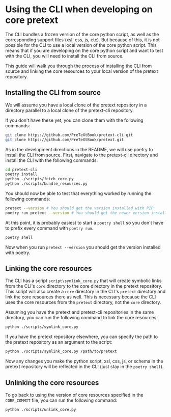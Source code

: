 # Using the CLI when developing on core pretext

The CLI bundles a frozen version of the core python script, as well as the corresponding support files (xsl, css, js, etc).  But because of this, it is not possible for the CLI to use a local version of the core python script.  This means that if you are developing on the core python script and want to test with the CLI, you will need to install the CLI from source.

This guide will walk you through the process of installing the CLI from source and linking the core resources to your local version of the pretext repository.

## Installing the CLI from source

We will assume you have a local clone of the pretext repository in a directory parallel to a local clone of the pretext-cli repository.  

If you don't have these yet, you can clone them with the following commands:

```bash
git clone https://github.com/PreTeXtBook/pretext-cli.git
git clone https://github.com/PreTeXtBook/pretext.git
```

As in the development directions in the README, we will use poetry to install the CLI from source.  First, navigate to the pretext-cli directory and install the CLI with the following commands:

```bash
cd pretext-cli
poetry install
python ./scripts/fetch_core.py
python ./scripts/bundle_resources.py
```

You should now be able to test that everything worked by running the following commands:

```bash
pretext --version # You should get the version installed with PIP
poetry run pretext --version # You should get the newer version installed with poetry
```

At this point, it is probably easiest to start a `poetry shell` so you don't have to prefix every command with `poetry run`.

```bash
poetry shell
```

Now when you run `pretext --version` you should get the version installed with poetry.

## Linking the core resources

The CLI has a script `script\symlink_core.py` that will create symbolic links from the CLI's `core` directory to the core directory in the pretext repository.  This script will also create a `core` directory in the CLI's `pretext` directory and link the core resources there as well.  This is necessary because the CLI uses the core resources from the `pretext` directory, not the `core` directory. 

Assuming you have the pretext and pretext-cli repositories in the same directory, you can run the following command to link the core resources:

```bash
python ./scripts/symlink_core.py
```

If you have the pretext repository elsewhere, you can specify the path to the pretext repository as an argument to the script:

```bash
python ./scripts/symlink_core.py /path/to/pretext
```

Now any changes you make the python script, xsl, css, js, or schema in the pretext repository will be reflected in the CLI (just stay in the `poetry shell`).

## Unlinking the core resources

To go back to using the version of core resources specified in the `CORE_COMMIT` file, you can run the following command:

```bash
python ./scripts/unlink_core.py
```
